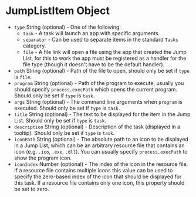 # JumpListItem Object

* `type` String (optional) - One of the following:
  * `task` - A task will launch an app with specific arguments.
  * `separator` - Can be used to separate items in the standard `Tasks`
    category.
  * `file` - A file link will open a file using the app that created the Jump
    List, for this to work the app must be registered as a handler for the file
    type (though it doesn't have to be the default handler).
* `path` String (optional) - Path of the file to open, should only be set if
  `type` is `file`.
* `program` String (optional) - Path of the program to execute, usually you
  should specify `process.execPath` which opens the current program. Should only
  be set if `type` is `task`.
* `args` String (optional) - The command line arguments when `program` is
  executed. Should only be set if `type` is `task`.
* `title` String (optional) - The text to be displayed for the item in the Jump
  List. Should only be set if `type` is `task`.
* `description` String (optional) - Description of the task (displayed in a
  tooltip). Should only be set if `type` is `task`.
* `iconPath` String (optional) - The absolute path to an icon to be displayed in
  a Jump List, which can be an arbitrary resource file that contains an icon
  (e.g. `.ico`, `.exe`, `.dll`). You can usually specify `process.execPath` to
  show the program icon.
* `iconIndex` Number (optional) - The index of the icon in the resource file. If
  a resource file contains multiple icons this value can be used to specify the
  zero-based index of the icon that should be displayed for this task. If a
  resource file contains only one icon, this property should be set to zero.
